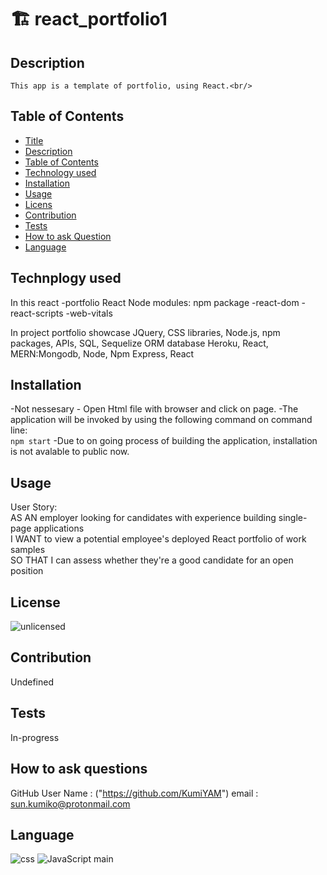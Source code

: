 # 🏗️ react_portfolio1

## Description

    This app is a template of portfolio, using React.<br/>

## Table of Contents

- [Title](#title)
- [Description](#description)
- [Table of Contents](#table_of_contents)
- [Technology used](#technology)
- [Installation](#installation)
- [Usage](#usage)
- [Licens](#license)
- [Contribution](#contribution)
- [Tests](#tests)
- [How to ask Question](#Questions)
- [Language](#language)

## Technplogy used

In this react -portfolio
React
Node modules: npm package
-react-dom
-react-scripts
-web-vitals

<!-->

In project portfolio showcase
JQuery, CSS libraries, Node.js, npm packages, APIs, SQL, Sequelize ORM database
Heroku, React, MERN:Mongodb, Node, Npm Express, React

<!-->

## Installation

-Not nessesary - Open Html file with browser and click on page.
-The application will be invoked by using the following command on command line:<br/>
`npm start`
-Due to on going process of building the application, installation is not avalable to public now.<br/>

## Usage

User Story:<br/>
AS AN employer looking for candidates with experience building single-page applications<br/>
I WANT to view a potential employee's deployed React portfolio of work samples<br/>
SO THAT I can assess whether they're a good candidate for an open position

## License

![unlicensed](https://img.shields.io/badge/unlicense-%24%7Blicense%7D-green)

## Contribution

Undefined

## Tests

In-progress

## How to ask questions

GitHub User Name : ("https://github.com/KumiYAM")
email : sun.kumiko@protonmail.com

## Language

![css](https://img.shields.io/badge/language-CSS-blue)
![JavaScript](https://img.shields.io/badge/Language-JavaScript-yellow)
main
